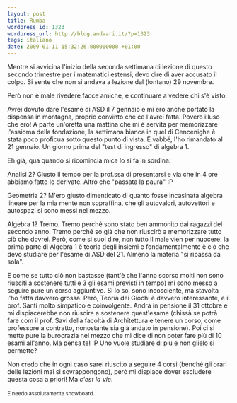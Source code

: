 ```yaml
---
layout: post
title: Rumba
wordpress_id: 1323
wordpress_url: http://blog.andvari.it/?p=1323
tags: italiano
date: 2009-01-11 15:32:26.000000000 +01:00
---
```

Mentre si avvicina l'inizio della seconda settimana di lezione di questo secondo trimestre per i matematici estensi, devo dire di aver accusato il colpo. Si sente che non si andava a lezione dal (lontano) 29 novembre.

Però non è male rivedere facce amiche, e continuare a vedere chi s'è visto.

Avrei dovuto dare l'esame di ASD il 7 gennaio e mi ero anche portato la dispensa in montagna, proprio convinto che ce l'avrei fatta. Povero illuso che ero! A parte un'oretta una mattina che mi è servita per memorizzare l'assioma della fondazione, la settimana bianca in quel di Cencenighe è stata poco proficua sotto questo punto di vista. E vabbé, l'ho rimandato al 21 gennaio. Un giorno prima del "test di ingresso" di algebra 1.

Eh già, qua quando si ricomincia mica lo si fa in sordina:

Analisi 2? Giusto il tempo per la prof.ssa di presentarsi e via che in 4 ore abbiamo fatto le derivate. Altro che "passata la paura" :P

Geometria 2? M'ero giusto dimenticato di quanto fosse incasinata algebra lineare per la mia mente non sopraffina, che gli autovalori, autovettori e autospazi si sono messi nel mezzo.

Algebra 1? Tremo. Tremo perché sono stato ben ammonito dai ragazzi del secondo anno. Tremo perché so già che non riuscirò a memorizzare tutto ciò che dovrei. Però, come si suol dire, non tutto il male vien per nuocere: la prima parte di Algebra 1 è teoria degli insiemi e fondamentalmente è ciò che devo studiare per l'esame di ASD del 21. Almeno la materia "si ripassa da sola".

E come se tutto ciò non bastasse (tant'è che l'anno scorso molti non sono riusciti a sostenere tutti e 3 gli esami previsti in tempo) mi sono messo a seguire pure un corso aggiuntivo. Sì lo so, sono incosciente, ma stavolta l'ho fatta davvero grossa. Però, Teoria dei Giochi è davvero interessante, e il prof. Santi molto simpatico e coinvolgente. Andrà in pensione il 31 ottobre e mi dispiacerebbe non riuscire a sostenere quest'esame (chissà se potrà fare com il prof. Savi della facoltà di Architettura e tenere un corso, come professore a contratto, nonostante sia già andato in pensione). Poi ci si mette pure la burocrazia nel mezzo che mi dice di non poter fare più di 10 esami all'anno. Ma pensa te! :P Uno vuole studiare di più e non glielo si permette?

Non credo che in ogni caso sarei riuscito a seguire 4 corsi (benché gli orari delle lezioni mai si sovrappongono), però mi dispiace dover escludere questa cosa a priori! Ma <em>c'est la vie</em>.

<small>E needo assolutamente snowboard</small>.
